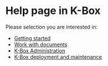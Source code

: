 # Help page in K-Box

Please selection you are interested in:

- [Getting started](./en/getting-started.md)
- [Work with documents](./documents/work-with-documents.md)
- [K-Box Administration](./en/administration/intro.md)
- [K-Box deployment and maintenance](./maintenance/intro-dev.md)

